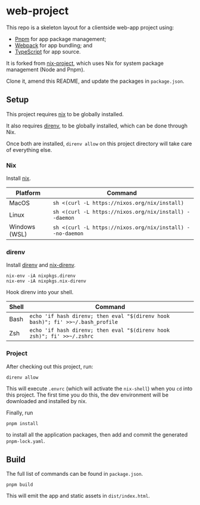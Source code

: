 # web-project

This repo is a skeleton layout for a clientside web-app project using:
 - [Pnpm](https://pnpm.io/) for app package management;
 - [Webpack](https://webpack.js.org/) for app bundling; and
 - [TypeScript](https://www.typescriptlang.org/) for app source.

It is forked from [nix-project](https://github.com/hearnden/nix-project), which uses Nix for system package management (Node and Pnpm).

Clone it, amend this README, and update the packages in `package.json`.

## Setup

This project requires [nix](https://nixos.org/) to be globally installed.

It also requires [direnv](https://direnv.net/), to be globally installed, which can be done through Nix.

Once both are installed, `direnv allow` on this project directory will take care of everything else.

### Nix

Install [nix](https://nixos.org/download).

| Platform      | Command                                                   |
|---------------|-----------------------------------------------------------|
| MacOS         | `sh <(curl -L https://nixos.org/nix/install)`             |
| Linux         | `sh <(curl -L https://nixos.org/nix/install) --daemon`    |
| Windows (WSL) | `sh <(curl -L https://nixos.org/nix/install) --no-daemon` |

### direnv

Install [direnv](https://direnv.net/) and [nix-direnv](https://github.com/nix-community/nix-direnv).
```
nix-env -iA nixpkgs.direnv
nix-env -iA nixpkgs.nix-direnv
```

Hook direnv into your shell.

| Shell | Command                                                                        |
|-------|--------------------------------------------------------------------------------|
| Bash  | `echo 'if hash direnv; then eval "$(direnv hook bash)"; fi' >>~/.bash_profile` |
| Zsh   | `echo 'if hash direnv; then eval "$(direnv hook zsh)"; fi' >>~/.zshrc`         |

### Project

After checking out this project, run:
```
direnv allow
```
This will execute `.envrc` (which will activate the `nix-shell`) when you `cd` into this project.
The first time you do this, the dev environment will be downloaded and installed by nix.

Finally, run
```
pnpm install
```
to install all the application packages, then add and commit the generated `pnpm-lock.yaml`.

## Build

The full list of commands can be found in `package.json`.
```
pnpm build
```

This will emit the app and static assets in `dist/index.html`.
